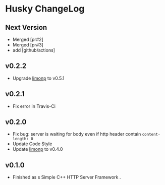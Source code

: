 # Husky ChangeLog

## Next Version

+ Merged [pr#2]
+ Merged [pr#3]
+ add [github/actions]

## v0.2.2

+ Upgrade [limonp] to v0.5.1 

## v0.2.1

+ Fix error in Travis-Ci

## v0.2.0

+ Fix bug: server is waiting for body even if http header contain `content-length: 0` 
+ Update Code Style
+ Update [limonp] to v0.4.0

## v0.1.0

+ Finished as s Simple C++ HTTP Server Framework .

[limonp]:https://github.com/yanyiwu/limonp
